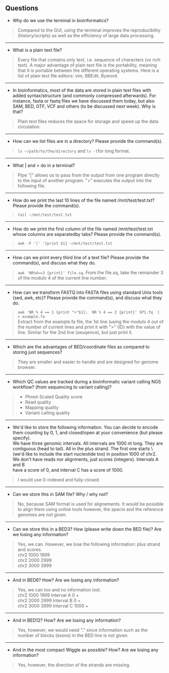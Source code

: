 ## Questions 
* Why do we use the terminal in bioinformatics?
> Compared to the GUI, using the terminal improves the reproducibility (history/scripts) as well as the efficiency of large data processing.
---
* What is a plain text file?
> Every file that contains only text, i.e. sequence of characters (vs rich text). A major advantage of plain text file is the portability, meaning that it is portable between the different operating systems. Here is a list of plain text file editors: vim, BBEdit, Byword.
---
* In bioinformatics, most of the data are stored in plain text files with added syntax/structure (and commonly compressed afterwards). For instance, fasta or fastq files we have discussed them today, but also SAM, BED, GTF, VCF and others (to be discussed next week). Why is that?
> Plain text files reduces the space for storage and speed up the data circulation. 
---
* How can we list files are in a directory? Please provide the command(s).
> `ls ~/path/to/the/directory` and `ls -l`for long format. 
---
* What | and > do in a terminal?
> Pipe "|" allows us to pass from the output from one program directly to the input of another program. 
> ">" executes the output into the following file. 
---
* How do we print the last 10 lines of the file named /mnt/test/test.txt? Please provide the command(s).
> `tail ~/mnt/test/test.txt`
---
* How do we print the first column of the file named /mnt/test/test.txt whose columns are separatedby tabs? Please provide the command(s).
> `awk -F '|' '{print $1} ~/mnt/test/test.txt `
---
* How can we print every third line of a text file? Please provide the command(s), and discuss what they do.
> `awk 'NR%4==3 {print}' file.sq`. From the file.sq, take the remainder 3 of the modulo 4 of the current line number. 
---
* How can we transform FASTQ into FASTA files using standard Unix tools (sed, awk, etc)? Please provide the command(s), and discuss what they do.
> `awk 'NR % 4 == 1 {print ">"$1}; 
     NR % 4 == 2 {print}' SP1.fq 
     | > example.fa` \
Extract from the example.fa file, the 1st line (using the modulo 4 out of the number of current lines and print it with ">" (ID) with the value of line. Similar for the 2nd line (seuqence), but just print it. 
---
* Which are the advantages of BED/coordinate files as compared to storing just sequences?
> They are smaller and easier to handle and are designed for genome browser. 
---
* Which QC values are tracked during a bioinformatic variant calling NGS workflow? (from sequencing to variant calling)?
> - Phred-Scaled Quality score 
> - Read quality 
> - Mapping quality 
> - Variant calling quality 
---
* We'd like to store the following information. You can decide to encode them counting by 0, 1, and closed/open at your convenience (but please specify). \
We have three genomic intervals. All intervals are 1000 nt long. They are contiguous (head to tail). All in the plus strand. The first one starts \ 
(we'd like to include the start nucleotide too) in position 1000 of chr2. We don't have reads nor alignments, just scores (integers). Intervals A and B \
have a score of 0, and interval C has a score of 1000.
> I would use 0-indexed and fully-closed. 
---
* Can we store this in SAM file? Why / why not?
> No, because SAM format is used for alignements. It would be possible to align them using online tools however, the specie and the reference genomes are not given. 
---
* Can we store this in a BED3? How (please write down the BED file)? Are we losing any information?
> Yes, we can. However, we lose the following information: plus strand and scores.  \
chr2 1000 1999 \
chr2 2000 2999 \
chr2 3000 3999
---
* And in BED6? How? Are we losing any information?
> Yes, we can too and no information lost. \
chr2 1000 1999 Interval A 0 +\
chr2 2000 2999 Interval B 0 +\
chr2 3000 3999 Interval C 1000 + 
---
* And in BED12? How? Are we losing any information?
> Yes, however, we would need "." since information such as the number of blocks (exons) in the BED line is not given. 
---
* And in the most compact Wiggle as possible? How? Are we losing any information?
> Yes, however, the direction of the strands are missing.
